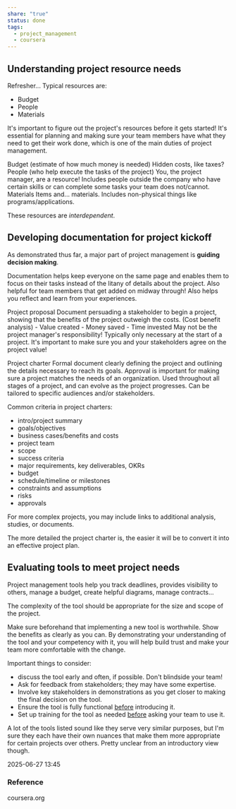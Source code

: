 ```yaml
---
share: "true"
status: done
tags:
  - project_management
  - coursera
---
```

## Understanding project resource needs

Refresher... Typical resources are:
- Budget
- People
- Materials

It's important to figure out the project's resources before it gets started! It's essential for planning and making sure your team members have what they need to get their work done, which is one of the main duties of project management.

Budget (estimate of how much money is needed)
	Hidden costs, like taxes?
People (who help execute the tasks of the project)
	You, the project manager, are a resource!
	Includes people outside the company who have certain skills or can complete some tasks your team does not/cannot.
Materials
	Items and... materials. Includes non-physical things like programs/applications.

These resources are *interdependent*. 

## Developing documentation for project kickoff

As demonstrated thus far, a major part of project management is **guiding decision making**.

Documentation helps keep everyone on the same page and enables them to focus on their tasks instead of the litany of details about the project. Also helpful for team members that get added on midway through! Also helps you reflect and learn from your experiences.

Project proposal
	Document persuading a stakeholder to begin a project, showing that the benefits of the project outweigh the costs. (Cost benefit analysis)
		- Value created
		- Money saved
		- Time invested
	May not be the project manager's responsibility!
	Typically only necessary at the start of a project.
	It's important to make sure you and your stakeholders agree on the project value!

Project charter
	Formal document clearly defining the project and outlining the details necessary to reach its goals.
	Approval is important for making sure a project matches the needs of an organization.
	Used throughout all stages of a project, and can evolve as the project progresses.
	Can be tailored to specific audiences and/or stakeholders.

Common criteria in project charters:
- intro/project summary
- goals/objectives
- business cases/benefits and costs
- project team
- scope
- success criteria
- major requirements, key deliverables, OKRs
- budget
- schedule/timeline or milestones
- constraints and assumptions
- risks
- approvals

For more complex projects, you may include links to additional analysis, studies, or documents.

The more detailed the project charter is, the easier it will be to convert it into an effective project plan.

## Evaluating tools to meet project needs

Project management tools help you track deadlines, provides visibility to others, manage a budget, create helpful diagrams, manage contracts...

The complexity of the tool should be appropriate for the size and scope of the project.

Make sure beforehand that implementing a new tool is worthwhile. Show the benefits as clearly as you can. By demonstrating your understanding of the tool and your competency with it, you will help build trust and make your team more comfortable with the change.

Important things to consider:
- discuss the tool early and often, if possible. Don't blindside your team!
- Ask for feedback from stakeholders; they may have some expertise.
- Involve key stakeholders in demonstrations as you get closer to making the final decision on the tool.
- Ensure the tool is fully functional <u>before</u> introducing it.
- Set up training for the tool as needed <u>before</u> asking your team to use it.

A lot of the tools listed sound like they serve very similar purposes, but I'm sure they each have their own nuances that make them more appropriate for certain projects over others. Pretty unclear from an introductory view though.


2025-06-27 13:45



### Reference
coursera.org